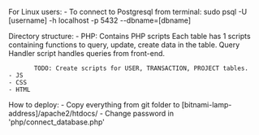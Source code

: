 For Linux users:
    - To connect to Postgresql from terminal:
		sudo psql -U [username] -h localhost -p 5432 --dbname=[dbname]


Directory structure:
    - PHP: Contains PHP scripts
		   Each table has 1 scripts containing functions to query, update, create data in the table.
		   Query Handler script handles queries from front-end.

		   TODO: Create scripts for USER, TRANSACTION, PROJECT tables.
    - JS
    - CSS
    - HTML


How to deploy: 
    - Copy everything from git folder to [bitnami-lamp-address]/apache2/htdocs/
    - Change password in 'php/connect_database.php'
